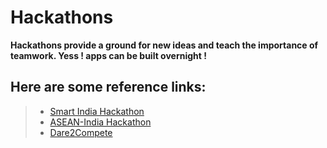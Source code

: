 # Hackathons

**Hackathons provide a ground for new ideas and teach the importance of teamwork. Yess ! apps can be built overnight !**

## Here are some reference links:
>- [Smart India Hackathon](https://www.sih.gov.in/)
>- [ASEAN-India Hackathon](https://india-asean.mic.gov.in/)
>- [Dare2Compete ](https://dare2compete.com/)